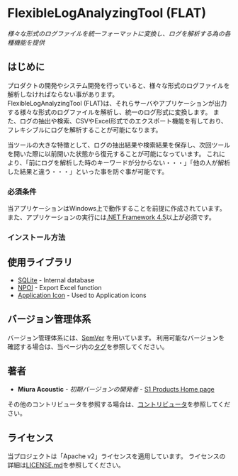 # FlexibleLogAnalyzingTool (FLAT)
*様々な形式のログファイルを統一フォーマットに変換し、ログを解析する為の各種機能を提供*

## はじめに
プロダクトの開発やシステム開発を行っていると、様々な形式のログファイルを解析しなければならない事があります。  
FlexibleLogAnalyzingTool (FLAT)は、それらサーバやアプリケーションが出力する様々な形式のログファイルを解析し、統一のログ形式に変換します。
また、ログの抽出や検索、CSVやExcel形式でのエクスポート機能を有しており、フレキシブルにログを解析することが可能になります。

当ツールの大きな特徴として、ログの抽出結果や検索結果を保存し、次回ツールを開いた際に以前開いた状態から復元することが可能になっています。
これにより、「前にログを解析した時のキーワードが分からない・・・」「他の人が解析した結果と違う・・・」といった事を防ぐ事が可能です。

### 必須条件

当アプリケーションはWindows上で動作することを前提に作成されています。  
また、アプリケーションの実行には[.NET Framework 4.5](https://www.microsoft.com/download/details.aspx?id=30653)以上が必須です。

### インストール方法



## 使用ライブラリ

* [SQLite](https://www.sqlite.org/) - Internal database
* [NPOI](https://npoi.codeplex.com/) - Export Excel function
* [Application Icon](http://gentleface.com/free_icon_set.html) - Used to Application icons

## バージョン管理体系
バージョン管理体系には、[SemVer](http://semver.org/) を用いています。
利用可能なバージョンを確認する場合は、当ページ内の[タグ](https://github.com/S1Products/FlexibleLogAnalyzingTool/tags)を参照してください。

## 著者

* **Miura Acoustic** - *初期バージョンの開発者* - [S1 Products Home page](http://s1products.info)

その他のコントリビュータを参照する場合は、[コントリビュータ](https://github.com/S1Products/FlexibleLogAnalyzingTool/contributors)を参照してください。

## ライセンス

当プロジェクトは「Apache v2」ライセンスを適用しています。 ライセンスの詳細は[LICENSE.md](LICENSE.md)を参照してください。
